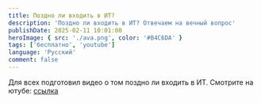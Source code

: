 ```yaml
---
title: Поздно ли входить в ИТ?
description: 'Поздно ли входить в ИТ? Отвечаем на вечный вопрос'
publishDate: 2025-02-11 10:01:00
heroImage: { src: './ava.png', color: '#B4C6DA' }
tags: ['бесплатно', 'youtube']
language: 'Русский'
comment: false
---
```


Для всех подготовил видео о том поздно ли входить в ИТ. Смотрите на ютубе: [ссылка](https://youtu.be/w2pZoNtdDHY)
